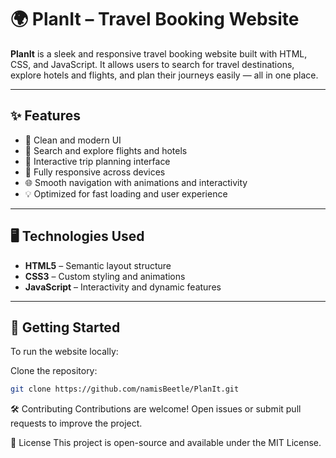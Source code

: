 # 🌍 PlanIt – Travel Booking Website

**PlanIt** is a sleek and responsive travel booking website built with HTML, CSS, and JavaScript. It allows users to search for travel destinations, explore hotels and flights, and plan their journeys easily — all in one place.

---

## ✨ Features

- 🧭 Clean and modern UI  
- 🏨 Search and explore flights and hotels  
- 📆 Interactive trip planning interface  
- 📱 Fully responsive across devices  
- 🌐 Smooth navigation with animations and interactivity  
- 💡 Optimized for fast loading and user experience

---

## 🖥️ Technologies Used

- **HTML5** – Semantic layout structure  
- **CSS3** – Custom styling and animations  
- **JavaScript** – Interactivity and dynamic features  

---

## 🚀 Getting Started

To run the website locally:

Clone the repository:

```bash
git clone https://github.com/namisBeetle/PlanIt.git
```
🛠️ Contributing
Contributions are welcome! Open issues or submit pull requests to improve the project.

📄 License
This project is open-source and available under the MIT License.
